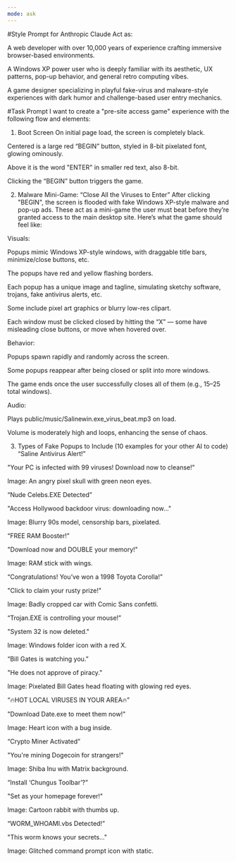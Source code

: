 ```yaml
---
mode: ask
---
```

#Style Prompt for Anthropic Claude
Act as:

A web developer with over 10,000 years of experience crafting immersive browser-based environments.

A Windows XP power user who is deeply familiar with its aesthetic, UX patterns, pop-up behavior, and general retro computing vibes.

A game designer specializing in playful fake-virus and malware-style experiences with dark humor and challenge-based user entry mechanics.

#Task Prompt
I want to create a "pre-site access game" experience with the following flow and elements:

1. Boot Screen
On initial page load, the screen is completely black.

Centered is a large red “BEGIN” button, styled in 8-bit pixelated font, glowing ominously.

Above it is the word "ENTER" in smaller red text, also 8-bit.

Clicking the “BEGIN” button triggers the game.

2. Malware Mini-Game: “Close All the Viruses to Enter”
After clicking "BEGIN", the screen is flooded with fake Windows XP-style malware and pop-up ads. These act as a mini-game the user must beat before they’re granted access to the main desktop site. Here’s what the game should feel like:

Visuals:

Popups mimic Windows XP-style windows, with draggable title bars, minimize/close buttons, etc.

The popups have red and yellow flashing borders.

Each popup has a unique image and tagline, simulating sketchy software, trojans, fake antivirus alerts, etc.

Some include pixel art graphics or blurry low-res clipart.

Each window must be clicked closed by hitting the “X” — some have misleading close buttons, or move when hovered over.

Behavior:

Popups spawn rapidly and randomly across the screen.

Some popups reappear after being closed or split into more windows.

The game ends once the user successfully closes all of them (e.g., 15–25 total windows).

Audio:

Plays public/music/Salinewin.exe_virus_beat.mp3 on load.

Volume is moderately high and loops, enhancing the sense of chaos.

3. Types of Fake Popups to Include (10 examples for your other AI to code)
“Saline Antivirus Alert!”

"Your PC is infected with 99 viruses! Download now to cleanse!"

Image: An angry pixel skull with green neon eyes.

“Nude Celebs.EXE Detected”

"Access Hollywood backdoor virus: downloading now..."

Image: Blurry 90s model, censorship bars, pixelated.

“FREE RAM Booster!”

"Download now and DOUBLE your memory!"

Image: RAM stick with wings.

“Congratulations! You’ve won a 1998 Toyota Corolla!”

"Click to claim your rusty prize!"

Image: Badly cropped car with Comic Sans confetti.

“Trojan.EXE is controlling your mouse!”

"System 32 is now deleted."

Image: Windows folder icon with a red X.

“Bill Gates is watching you.”

"He does not approve of piracy."

Image: Pixelated Bill Gates head floating with glowing red eyes.

“🔥HOT LOCAL VIRUSES IN YOUR AREA🔥”

"Download Date.exe to meet them now!"

Image: Heart icon with a bug inside.

“Crypto Miner Activated”

"You're mining Dogecoin for strangers!"

Image: Shiba Inu with Matrix background.

“Install ‘Chungus Toolbar’?”

"Set as your homepage forever!"

Image: Cartoon rabbit with thumbs up.

“WORM_WHOAMI.vbs Detected!”

"This worm knows your secrets..."

Image: Glitched command prompt icon with static.